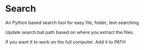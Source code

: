 # Search
An Python based search tool for easy file, folder, text searching


Update search.bat path based on where you extract the files.

If you want it to work on the full computer. Add it to PATH
